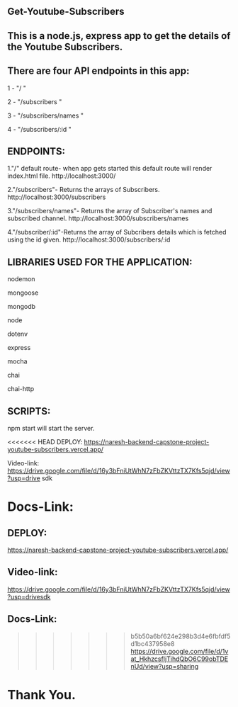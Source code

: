
## Get-Youtube-Subscribers
## This is a node.js, express app to get the details of the Youtube Subscribers.

## There are four API endpoints in this app:
1 - "/ "

2 - "/subscribers "

3 - "/subscribers/names "

4 - "/subscribers/:id "

## ENDPOINTS:
1."/" default route- when app gets started this default route will render index.html file. http://localhost:3000/

2."/subscribers"- Returns the arrays of Subscribers. http://localhost:3000/subscribers

3."/subscribers/names"- Returns the array of Subscriber's names and subscribed channel. http://localhost:3000/subscribers/names

4."/subscriber/:id"-Returns the array of Subcribers details which is fetched using the id given. http://localhost:3000/subscribers/:id

## LIBRARIES USED FOR THE APPLICATION:
nodemon

mongoose

mongodb

node

dotenv

express

mocha

chai

chai-http

## SCRIPTS:
npm start will start the server.


<<<<<<< HEAD
DEPLOY:
https://naresh-backend-capstone-project-youtube-subscribers.vercel.app/

Video-link:
https://drive.google.com/file/d/16y3bFniUtWhN7zFbZKVttzTX7Kfs5qjd/view?usp=drive
sdk

Docs-Link:
=======
## DEPLOY:
https://naresh-backend-capstone-project-youtube-subscribers.vercel.app/

## Video-link:
https://drive.google.com/file/d/16y3bFniUtWhN7zFbZKVttzTX7Kfs5qjd/view?usp=drivesdk

## Docs-Link:
>>>>>>> b5b50a6bf624e298b3d4e6fbfdf5d1bc437958e8
https://drive.google.com/file/d/1vat_HkhzcsfIjTihdQbO6C99obTDEnUd/view?usp=sharing


# Thank You.
